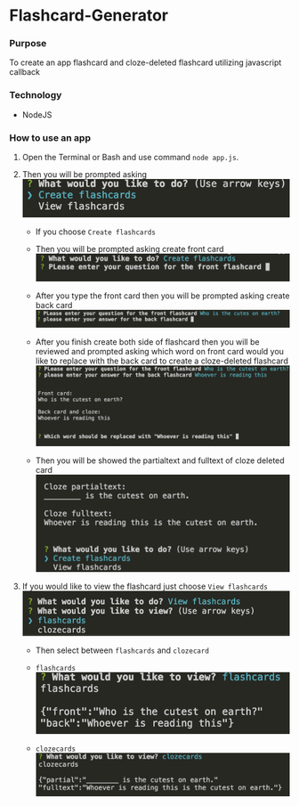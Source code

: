 # Flashcard-Generator

### Purpose
To create an app flashcard and cloze-deleted flashcard utilizing javascript callback

### Technology
* NodeJS

### How to use an app

1. Open the Terminal or Bash and use command `node app.js`.
1. Then you will be prompted asking 
    ![Initial Prompt](/images/SC1.png)

    * If you choose `Create flashcards`

    * Then you will be prompted asking create front card
    ![Create flashcard prompt](/images/SC2.png)

    * After you type the front card then you will be prompted asking create back card
    ![Create flashcard prompt](/images/SC3.png)

    * After you finish create both side of flashcard then you will be reviewed and  prompted asking which word on front card would you like to replace with the back card to create a cloze-deleted flashcard
    ![Create flashcard prompt](/images/SC4.png)

    * Then you will be showed the partialtext and fulltext of cloze deleted card
    ![Create flashcard prompt](/images/SC5.png)

1. If you would like to view the flashcard just choose  `View flashcards`
    ![Create flashcard prompt](/images/SC6.png)

    * Then select between `flashcards` and `clozecard`

    * `flashcards`
    ![Create flashcard prompt](/images/SC7.png)

    * `clozecards`
    ![Create flashcard prompt](/images/SC8.png)